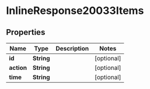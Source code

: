 
# InlineResponse20033Items

## Properties
Name | Type | Description | Notes
------------ | ------------- | ------------- | -------------
**id** | **String** |  |  [optional]
**action** | **String** |  |  [optional]
**time** | **String** |  |  [optional]



